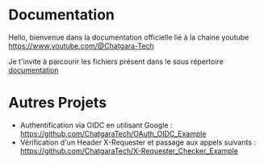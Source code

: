 # Documentation

Hello, bienvenue dans la documentation officielle lié à la chaine youtube https://www.youtube.com/@Chatgara-Tech

Je t'invite à parcourir les fichiers présent dans le sous répertoire [documentation](https://github.com/ChatgaraTech/Documentation/blob/main/documentation)

# Autres Projets

* Authentification via OIDC en utilisant Google : https://github.com/ChatgaraTech/OAuth_OIDC_Example
* Vérification d'un Header X-Requester et passage aux appels suivants : https://github.com/ChatgaraTech/X-Requester_Checker_Example
